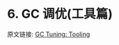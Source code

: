 # 6. GC 调优(工具篇)







原文链接:  [GC Tuning: Tooling](https://plumbr.eu/handbook/gc-tuning-measuring)


